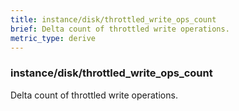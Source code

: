 ```yaml
---
title: instance/disk/throttled_write_ops_count
brief: Delta count of throttled write operations.
metric_type: derive
---
```

### instance/disk/throttled_write_ops_count

Delta count of throttled write operations.